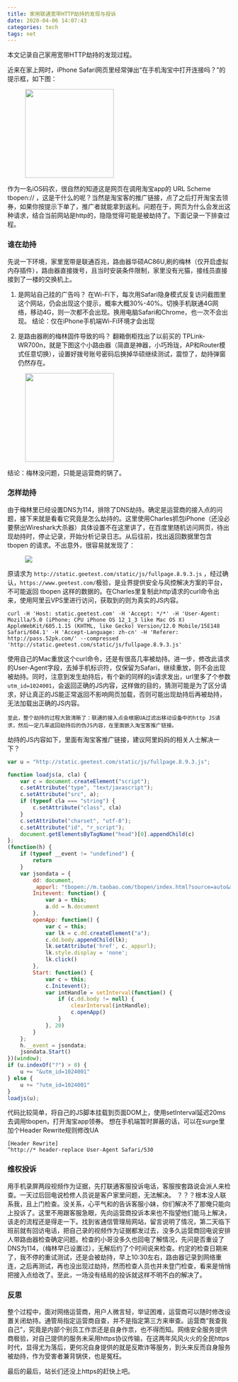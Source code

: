 ```yaml
---
title: 家用联通宽带HTTP劫持的发现与投诉
date: 2020-04-06 14:07:43
categories: tech
tags: net
---
```


本文记录自己家用宽带HTTP劫持的发现过程。
<!--more--> 

近来在家上网时，iPhone Safari网页里经常弹出“在手机淘宝中打开连接吗？”的提示框，如下图：
<figure>
    <img src="{{ site.url }}/images/article/wanhijack/hijack.png" style="width:200px;"/>
</figure>
作为一名iOS码农，很自然的知道这是网页在调用淘宝app的 URL Scheme tbopen:// ，这是干什么的呢？当然是淘宝客的推广链接，点了之后打开淘宝去领券，如果你按提示下单了，推广者就能拿到返利。问题在于，网页为什么会发出这种请求，结合当前网站是http的，隐隐觉得可能是被劫持了。下面记录一下排查过程。

### 谁在劫持 ###

先说一下环境，家里宽带是联通百兆，路由器华硕AC86U,刷的梅林（仅开启虚拟内存插件），路由器直接拨号，且当时安装条件限制，家里没有光猫，接线员直接接到了一楼的交换机上。

1. 是网站自己挂的广告吗？
在Wi-Fi下，每次用Safari隐身模式反复访问截图里这个网站，仍会出现这个提示，概率大概30%-40%。切换手机联通4G网络，移动4G，则一次都不会出现。换用电脑Safari和Chrome，也一次不会出现。
结论：仅在iPhone手机端Wi-Fi环境才会出现

2. 是路由器刷的梅林固件导致的吗？
翻箱倒柜找出了以前买的 TPLink-WR700n，就是下图这个小路由器（简直是神器，小巧玲珑，AP和Router模式任意切换），设置好拨号账号密码后换掉华硕继续测试，震惊了，劫持弹窗仍然存在。
<figure>
    <img src="{{ site.url }}/images/article/wanhijack/wr700n.png" style="width:200px;"/>
</figure>
结论：梅林没问题，只能是运营商的锅了。

### 怎样劫持 ###
由于梅林里已经设置DNS为114，排除了DNS劫持。确定是运营商的接入点的问题，接下来就是看看它究竟是怎么劫持的。这里使用Charles抓包iPhone（还没必要祭出Wireshark大杀器）具体设置不在这里讲了，在百度里随机访问网页，待出现劫持时，停止记录，开始分析记录日志。从后往前，找出返回数据里包含 tbopen 的请求。不出意外，很容易就发现了：
<figure>
    <img src="{{ site.url }}/images/article/wanhijack/charles.png"/>
</figure>

原请求为 `http://static.geetest.com/static/js/fullpage.8.9.3.js` ，经过确认，`https://www.geetest.com/`极验，是业界提供安全与风控解决方案的平台，不可能返回 tbopen 这样的数据的。在Charles里复制此http请求的curl命令出来，使用阿里云VPS里进行访问，获取到的则为真实的JS内容。

```
curl -H 'Host: static.geetest.com' -H 'Accept: */*' -H 'User-Agent: Mozilla/5.0 (iPhone; CPU iPhone OS 12_1_3 like Mac OS X) AppleWebKit/605.1.15 (KHTML, like Gecko) Version/12.0 Mobile/15E148 Safari/604.1' -H 'Accept-Language: zh-cn' -H 'Referer: http://pass.52pk.com/' --compressed 'http://static.geetest.com/static/js/fullpage.8.9.3.js'
```
使用自己的Mac重放这个curl命令，还是有很高几率被劫持。进一步，修改此请求的User-Agent字段，去掉手机标识符，仅保留为Safari，继续重放，则不会出现被劫持。同时，注意到发生劫持后，有个新的同样的js请求发出，url里多了个参数 `utm_id=1024001`，会返回正确的JS内容，这样做的目的，猜测可能是为了区分请求，好让真正的JS能正常返回不影响网页加载，否则可能出现劫持后再被劫持，无法加载出正确的JS内容。

`至此，整个劫持的过程大致清晰了：联通的接入点会根据UA过滤出移动设备中的http JS请求，然后一定几率返回劫持后的伪JS内容，在里面嵌入淘宝客推广链接。`

劫持的JS内容如下，里面有淘宝客推广链接，建议阿里妈妈的相关人士解决一下？

``` JavaScript
var u = "http://static.geetest.com/static/js/fullpage.8.9.3.js";

function loadjs(a, cla) {
    var c = document.createElement("script");
    c.setAttribute("type", "text/javascript");
    c.setAttribute("src", a);
    if (typeof cla === "string") {
        c.setAttribute("class", cla)
    }
    c.setAttribute("charset", "utf-8");
    c.setAttribute("id", "r_script");
    document.getElementsByTagName("head")[0].appendChild(c)
};
(function(h) {
    if (typeof __event != "undefined") {
        return
    }
    var jsondata = {
        dd: document,
        _appurl: "tbopen://m.taobao.com/tbopen/index.html?source=auto&action=ali.open.nav&module=h5&bootImage=0&spm=2014.ugdhh.2200803433966.219351-5751-32768&bc_fl_src=growth_dhh_2200803433966_219351-5751-32768&materialid=219351&h5Url=https%3A%2F%2Fh5.m.taobao.com%2Fbcec%2Fdahanghai-jump.html%3Fspm%3D2014.ugdhh.2200803433966.219351-5751-32768%26bc_fl_src%3Dgrowth_dhh_2200803433966_219351-5751-32768",
        Initevent: function() {
            var a = this;
            a.dd = h.document
        },
        openApp: function() {
            var c = this;
            var lk = c.dd.createElement("a");
            c.dd.body.appendChild(lk);
            lk.setAttribute('href', c._appurl);
            lk.style.display = 'none';
            lk.click()
        },
        Start: function() {
            var c = this;
            c.Initevent();
            var intHandle = setInterval(function() {
                if (c.dd.body != null) {
                    clearInterval(intHandle);
                    c.openApp()
                }
            }, 20)
        }
    };
    h.__event = jsondata;
    jsondata.Start()
})(window);
if (u.indexOf("?") > 0) {
    u += "&utm_id=1024001"
} else {
    u += "?utm_id=1024001"
}
loadjs(u);

```
代码比较简单，将自己的JS脚本挂载到页面DOM上，使用setInterval延迟20ms去调用tbopen，打开淘宝app领券。
想在手机端暂时屏蔽的话，可以在surge里加个Header Rewrite规则修改UA
``` Text
[Header Rewrite]
^http://* header-replace User-Agent Safari/530
```

### 维权投诉 ###
用手机录屏两段视频作为证据，先打联通客服投诉电话，客服按套路说会派人来检查。一天过后回电说检修人员说是客户家里问题，无法解决。 ？？？根本没人联系我，且上门检查。没关系，心平气和的告诉客服小妹，你们解决不了那俺只能向上投诉了。这里不用跟客服急眼，先向运营商投诉本来也不指望他们能马上解决，该走的流程还是得走一下。找到省通信管理局网站，留言说明了情况，第二天临下班前就有回访电话，把自己录的视频作为证据都发过去，没多久运营商回电说安排人带路由器检查确定问题。检查的小哥没多久也回电了解情况，先问是否重设了DNS为114，（梅林早已设置过），无解后约了个时间说来检查。约定的检查日期来了，我不停的重试测试，还是会被劫持，早上10:30左右，路由器记录到网络重连，之后再测试，再也没出现过劫持，然而检查人员也并未登门检查，看来是悄悄把接入点给改了。至此，一场没有结局的投诉就这样不明不白的解决了。

### 反思 ###
整个过程中，面对网络运营商，用户人微言轻，举证困难，运营商可以随时修改设置关闭劫持。通管局指定运营商自查，并不是指定第三方来审查。运营商“我查我自己”，究竟是内部个别员工作祟还是自身作祟，也不得而知。网络安全服务提供商极验，对自己提供的服务未采用https协议传输，在这两年风风火火的全民https时代，显得尤为落后，更何况自身提供的就是反欺诈等服务，到头来反而自身服务被劫持，作为受害者兼背锅侠，也是冤枉。

最后的最后，站长们还没上https的赶快上吧。









